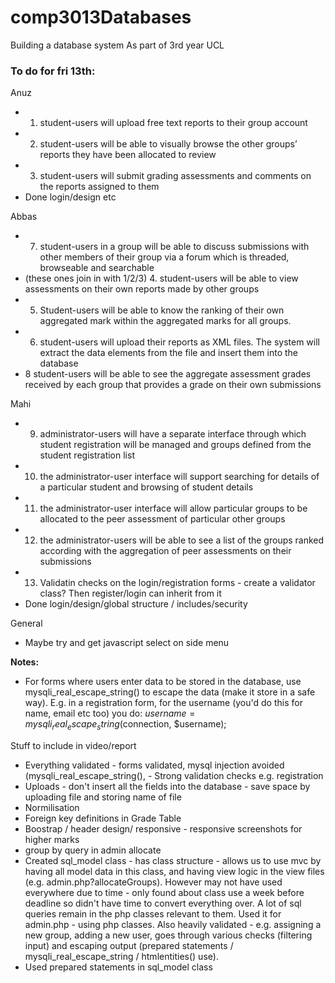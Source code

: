 # comp3013Databases
Building a database system 
As part of 3rd year UCL

<h3> To do for fri 13th: </h3>

Anuz
- 1. student-users will upload free text reports to their group account
- 2. student-users will be able to visually browse the other groups’ reports they have been allocated to review
- 3. student-users will submit grading assessments and comments on the reports assigned to them
- Done login/design etc 

Abbas 
- 7. student-users in a group will be able to discuss submissions with other members of their group via a forum which is threaded, browseable and searchable
- (these ones join in with 1/2/3)  4. student-users will be able to view assessments on their own reports made by other groups
- 5. Student-users will be able to know the ranking of their own aggregated mark within the aggregated marks for all groups.
- 6. student-users will upload their reports as XML files. The system will extract the data elements from the file and insert them into the database
- 8 student-users will be able to see the aggregate assessment grades received by each group that provides a grade on their own submissions


Mahi 
- 9. administrator-users will have a separate interface through which student registration will be managed and groups defined from the student registration list
- 10. the administrator-user interface will support searching for details of a particular student and browsing of student details
- 11. the administrator-user interface will allow particular groups to be allocated to the peer assessment of particular other groups
- 12. the administrator-users will be able to see a list of the groups ranked according with the aggregation of peer assessments on their submissions 
- 13. Validatin checks on the login/registration forms - create a validator class? Then register/login can inherit from it 
- Done login/design/global structure / includes/security 

General 
- Maybe try and get javascript select on side menu

<b> Notes: </b>
- For forms where users enter data to be stored in the database, use mysqli_real_escape_string() to escape the data (make it store in a safe way). E.g. in a registration form, for the username (you'd do this for name, email etc too) you do: $username = mysqli_real_escape_string($connection, $username);


Stuff to include in video/report
- Everything validated - forms validated, mysql injection avoided (mysqli_real_escape_string(), - Strong validation checks e.g. registration
- Uploads - don't insert all the fields into the database - save space by uploading file and storing name of file
- Normilisation
- Foreign key definitions in Grade Table
- Boostrap / header design/ responsive - responsive screenshots for higher marks
- group by query in admin allocate 
- Created sql_model class - has class structure - allows us to use mvc by having all model data in this class, and having view logic in the view files (e.g. admin.php?allocateGroups). However may not have used everywhere due to time - only found about class use a week before deadline so didn't have time to convert everything over. A lot of sql queries remain in the php classes relevant to them. 
Used it for admin.php - using php classes. Also heavily validated - e.g. assigning a new group, adding a new user, goes through various checks (filtering input) and escaping output (prepared statements / mysqli_real_escape_string / htmlentities() use). 
- Used prepared statements in sql_model class

